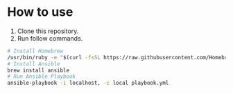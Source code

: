 # How to use

1. Clone this repository.
2. Run follow commands.
```sh
# Install Homebrew
/usr/bin/ruby -e "$(curl -fsSL https://raw.githubusercontent.com/Homebrew/install/master/install)"
# Install Ansible
brew install ansible
# Run Ansible Playbook
ansible-playbook -i localhost, -c local playbook.yml
```

